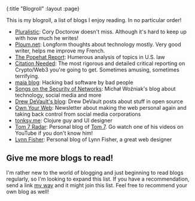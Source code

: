 {:title "Blogroll"
 :layout :page}

This is my blogroll, a list of blogs I enjoy reading. In no particular order!

- [Pluralistic](https://pluralistic.net/): Cory Doctorow doesn't miss. Although it's hard to keep up with how much he writes!
- [Ploum.net](https://ploum.net/): Longform thoughts about technology mostly. Very good writer, helps me improve my French.
- [The Popehat Report](https://www.popehat.com/): Humerous analysis of topics in U.S. law
- [Citation Needed](https://citationneeded.news/): The most rigorous and detailed critical reporting on Crypto/Web3 you're going to get. Sometimes amusing, sometimes terrifying.
- [maia blog](https://maia.crimew.gay/): Hacking bad software by bad people
- [Songs on the Security of Networks](https://rys.io/en/index.html): Michał Woźniak's blog about technology, social media and more
- [Drew DeVault's blog](https://drewdevault.com/): Drew DeVault posts about stuff in open source
- [Own Your Web](https://buttondown.email/ownyourweb): Newsletter about making the web personal again and taking back control from social media corporations
- [tonksy.me](https://tonsky.me/): Clojure guy and UI designer
- [Tom 7 Radar](http://radar.spacebar.org/): Personal blog of [Tom 7](http://tom7.org/). Go watch one of his videos on YouTube if you don't know him!
- [Lynn Fisher](https://lynnandtonic.com/): Personal blog of Lynn Fisher, a great web designer


## Give me more blogs to read!

I'm rather new to the world of blogging and just beginning to read blogs regularly, so I'm looking to expand this list. If you have a recommendation, send a link [my way](/pages/about/#contact) and it might join this list. Feel free to recommend your own blog as well!
